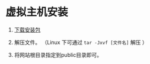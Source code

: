 # 虚拟主机安装


1. [下载安装包](https://downloads.notadd.com/vhost/)  

2. 解压文件。 （Linux 下可通过 `tar -Jxvf [文件名]` 解压  ）

3. 将网站根目录指定到public目录即可。
